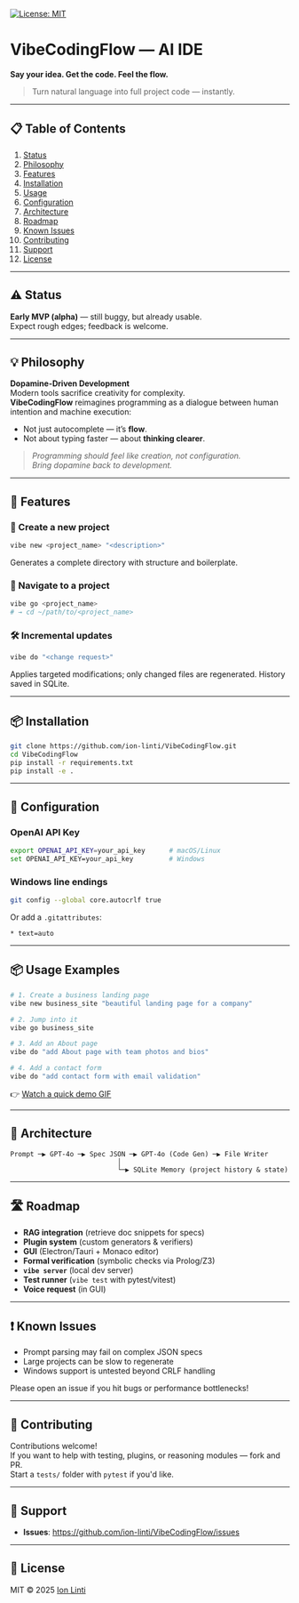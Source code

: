[![License: MIT](https://img.shields.io/badge/License-MIT-green.svg)](LICENSE)

# VibeCodingFlow — AI IDE  
**Say your idea. Get the code. Feel the flow.**

> Turn natural language into full project code — instantly.

---

## 📋 Table of Contents

1. [Status](#status)  
2. [Philosophy](#philosophy)  
3. [Features](#features)  
4. [Installation](#installation)  
5. [Usage](#usage)  
6. [Configuration](#configuration)  
7. [Architecture](#architecture)  
8. [Roadmap](#roadmap)  
9. [Known Issues](#known-issues)  
10. [Contributing](#contributing)  
11. [Support](#support)  
12. [License](#license)  

---

## ⚠️ Status

**Early MVP (alpha)** — still buggy, but already usable.  
Expect rough edges; feedback is welcome.  

---

## 💡 Philosophy

**Dopamine-Driven Development**  
Modern tools sacrifice creativity for complexity.  
**VibeCodingFlow** reimagines programming as a dialogue between human intention and machine execution:

- Not just autocomplete — it’s **flow**.  
- Not about typing faster — about **thinking clearer**.  

> *Programming should feel like creation, not configuration.*  
> *Bring dopamine back to development.*  

---

## 🚀 Features

### 🔨 Create a new project  
```bash
vibe new <project_name> "<description>"
```
Generates a complete directory with structure and boilerplate.

### 📂 Navigate to a project  
```bash
vibe go <project_name>
# → cd ~/path/to/<project_name>
```

### 🛠 Incremental updates  
```bash
vibe do "<change request>"
```
Applies targeted modifications; only changed files are regenerated. History saved in SQLite.

---

## 📦 Installation

```bash
git clone https://github.com/ion-linti/VibeCodingFlow.git
cd VibeCodingFlow
pip install -r requirements.txt
pip install -e . 
```

---

## 🔧 Configuration

### OpenAI API Key  
```bash
export OPENAI_API_KEY=your_api_key      # macOS/Linux
set OPENAI_API_KEY=your_api_key         # Windows
```

### Windows line endings  
```bash
git config --global core.autocrlf true
```
Or add a `.gitattributes`:
```
* text=auto
```

---

## 📦 Usage Examples

```bash
# 1. Create a business landing page
vibe new business_site "beautiful landing page for a company"

# 2. Jump into it
vibe go business_site

# 3. Add an About page
vibe do "add About page with team photos and bios"

# 4. Add a contact form
vibe do "add contact form with email validation"

```

👉 [Watch a quick demo GIF](SOON)

---

## 🧠 Architecture

```
Prompt ─▶ GPT-4o ─▶ Spec JSON ─▶ GPT-4o (Code Gen) ─▶ File Writer
                           │
                           └─▶ SQLite Memory (project history & state)
```

---

## 🛣️ Roadmap

- **RAG integration** (retrieve doc snippets for specs)  
- **Plugin system** (custom generators & verifiers)  
- **GUI** (Electron/Tauri + Monaco editor)  
- **Formal verification** (symbolic checks via Prolog/Z3)  
- **`vibe server`** (local dev server)  
- **Test runner** (`vibe test` with pytest/vitest)  
- **Voice request** (in GUI)

---

## ❗ Known Issues

- Prompt parsing may fail on complex JSON specs  
- Large projects can be slow to regenerate  
- Windows support is untested beyond CRLF handling  

Please open an issue if you hit bugs or performance bottlenecks!

---

## 🤝 Contributing

Contributions welcome!  
If you want to help with testing, plugins, or reasoning modules — fork and PR.  
Start a `tests/` folder with `pytest` if you'd like.

---

## 💬 Support

- **Issues**: https://github.com/ion-linti/VibeCodingFlow/issues  

---

## 📄 License

MIT © 2025 [Ion Linti](https://github.com/ion-linti)